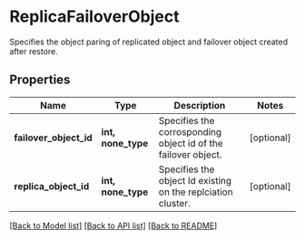 # ReplicaFailoverObject

Specifies the object paring of replicated object and failover object created after restore.

## Properties
Name | Type | Description | Notes
------------ | ------------- | ------------- | -------------
**failover_object_id** | **int, none_type** | Specifies the corrosponding object id of the failover object. | [optional] 
**replica_object_id** | **int, none_type** | Specifies the object Id existing on the replciation cluster. | [optional] 

[[Back to Model list]](../README.md#documentation-for-models) [[Back to API list]](../README.md#documentation-for-api-endpoints) [[Back to README]](../README.md)


